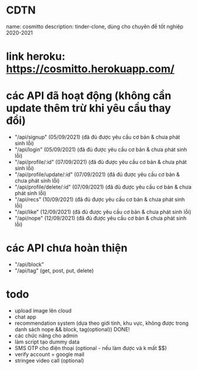 # CDTN
name: cosmitto
description: tinder-clone, dùng cho chuyên đề tốt nghiệp 2020-2021

# link heroku: https://cosmitto.herokuapp.com/

# các API đã hoạt động (không cần update thêm trừ khi yêu cầu thay đổi)
- "/api/signup" (05/09/2021)                (đã đủ được yêu cầu cơ bản & chưa phát sinh lỗi)
- "/api/login" (05/09/2021)                 (đã đủ được yêu cầu cơ bản & chưa phát sinh lỗi)
- "/api/profile/:id" (07/09/2021)           (đã đủ được yêu cầu cơ bản & chưa phát sinh lỗi)
- "/api/profile/update/:id" (07/09/2021)    (đã đủ được yêu cầu cơ bản & chưa phát sinh lỗi)
- "/api/profile/delete/:id" (07/09/2021)    (đã đủ được yêu cầu cơ bản & chưa phát sinh lỗi)
- "/api/recs" (10/09/2021)                  (đã đủ được yêu cầu cơ bản & chưa phát sinh lỗi)
- "/api/like" (12/09/2021)                  (đã đủ được yêu cầu cơ bản & chưa phát sinh lỗi)
- "/api/nope" (12/09/2021)                  (đã đủ được yêu cầu cơ bản & chưa phát sinh lỗi)

# các API chưa hoàn thiện 
- "/api/block"
- "/api/tag" (get, post, put, delete)

# todo
- upload image lên cloud
- chat app
- recommendation system (dựa theo giới tính, khu vực, không được trong danh sách nope && block, tag(optional))  DONE!
- các chức năng cho admin
- làm script tạo dummy data
- SMS OTP cho điện thoại (optional - nếu làm được và k mất $$)
- verify account = google mail
- stringee video call (optional)
